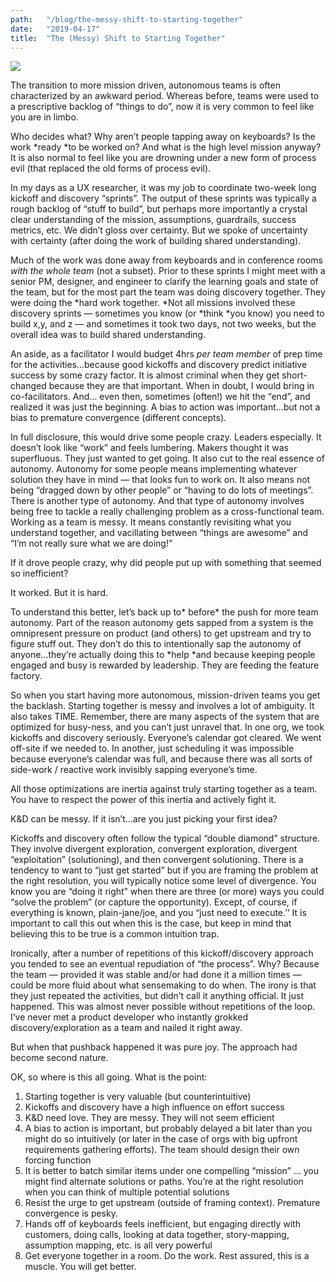 ```yaml
---
path:	"/blog/the-messy-shift-to-starting-together"
date:	"2019-04-17"
title:	"The (Messy) Shift to Starting Together"
---
```


![](/images/1*Ve9KctWz-dAgoAlE2q-42g.png)

The transition to more mission driven, autonomous teams is often characterized by an awkward period. Whereas before, teams were used to a prescriptive backlog of “things to do”, now it is very common to feel like you are in limbo.

Who decides what? Why aren’t people tapping away on keyboards? Is the work *ready *to be worked on? And what is the high level mission anyway? It is also normal to feel like you are drowning under a new form of process evil (that replaced the old forms of process evil).

In my days as a UX researcher, it was my job to coordinate two-week long kickoff and discovery “sprints”. The output of these sprints was typically a rough backlog of “stuff to build”, but perhaps more importantly a crystal clear understanding of the mission, assumptions, guardrails, success metrics, etc. We didn’t gloss over certainty. But we spoke of uncertainty with certainty (after doing the work of building shared understanding).

Much of the work was done away from keyboards and in conference rooms *with the whole team* (not a subset). Prior to these sprints I might meet with a senior PM, designer, and engineer to clarify the learning goals and state of the team, but for the most part the team was doing discovery together. They were doing the *hard work together. *Not all missions involved these discovery sprints — sometimes you know (or *think *you know) you need to build x,y, and z — and sometimes it took two days, not two weeks, but the overall idea was to build shared understanding.

An aside, as a facilitator I would budget 4hrs *per team member* of prep time for the activities…because good kickoffs and discovery predict initiative success by some crazy factor. It is almost criminal when they get short-changed because they are that important. When in doubt, I would bring in co-facilitators. And… even then, sometimes (often!) we hit the “end”, and realized it was just the beginning. A bias to action was important…but not a bias to premature convergence (different concepts).

In full disclosure, this would drive some people crazy. Leaders especially. It doesn’t look like “work” and feels lumbering. Makers thought it was superfluous. They just wanted to get going. It also cut to the real essence of autonomy. Autonomy for some people means implementing whatever solution they have in mind — that looks fun to work on. It also means not being “dragged down by other people” or “having to do lots of meetings”. There is another type of autonomy. And that type of autonomy involves being free to tackle a really challenging problem as a cross-functional team. Working as a team is messy. It means constantly revisiting what you understand together, and vacillating between “things are awesome” and “I’m not really sure what we are doing!”

If it drove people crazy, why did people put up with something that seemed so inefficient?

It worked. But it is hard.

To understand this better, let’s back up to* before* the push for more team autonomy. Part of the reason autonomy gets sapped from a system is the omnipresent pressure on product (and others) to get upstream and try to figure stuff out. They don’t do this to intentionally sap the autonomy of anyone…they’re actually doing this to *help *and because keeping people engaged and busy is rewarded by leadership. They are feeding the feature factory.

So when you start having more autonomous, mission-driven teams you get the backlash. Starting together is messy and involves a lot of ambiguity. It also takes TIME. Remember, there are many aspects of the system that are optimized for busy-ness, and you can’t just unravel that. In one org, we took kickoffs and discovery seriously. Everyone’s calendar got cleared. We went off-site if we needed to. In another, just scheduling it was impossible because everyone’s calendar was full, and because there was all sorts of side-work / reactive work invisibly sapping everyone’s time.

All those optimizations are inertia against truly starting together as a team. You have to respect the power of this inertia and actively fight it.

K&D can be messy. If it isn’t…are you just picking your first idea?

Kickoffs and discovery often follow the typical “double diamond” structure. They involve divergent exploration, convergent exploration, divergent “exploitation” (solutioning), and then convergent solutioning. There is a tendency to want to “just get started” but if you are framing the problem at the right resolution, you will typically notice some level of divergence. You know you are “doing it right” when there are three (or more) ways you could “solve the problem” (or capture the opportunity). Except, of course, if everything is known, plain-jane/joe, and you “just need to execute.’’ It is important to call this out when this is the case, but keep in mind that believing this to be true is a common intuition trap.

Ironically, after a number of repetitions of this kickoff/discovery approach you tended to see an eventual repudiation of “the process”. Why? Because the team — provided it was stable and/or had done it a million times — could be more fluid about what sensemaking to do when. The irony is that they just repeated the activities, but didn’t call it anything official. It just happened. This was almost never possible without repetitions of the loop. I’ve never met a product developer who instantly grokked discovery/exploration as a team and nailed it right away.

But when that pushback happened it was pure joy. The approach had become second nature.

OK, so where is this all going. What is the point:

1. Starting together is very valuable (but counterintuitive)
2. Kickoffs and discovery have a high influence on effort success
3. K&D need love. They are messy. They will not seem efficient
4. A bias to action is important, but probably delayed a bit later than you might do so intuitively (or later in the case of orgs with big upfront requirements gathering efforts). The team should design their own forcing function
5. It is better to batch similar items under one compelling “mission” … you might find alternate solutions or paths. You’re at the right resolution when you can think of multiple potential solutions
6. Resist the urge to get upstream (outside of framing context). Premature convergence is pesky.
7. Hands off of keyboards feels inefficient, but engaging directly with customers, doing calls, looking at data together, story-mapping, assumption mapping, etc. is all very powerful
8. Get everyone together in a room. Do the work. Rest assured, this is a muscle. You will get better.
